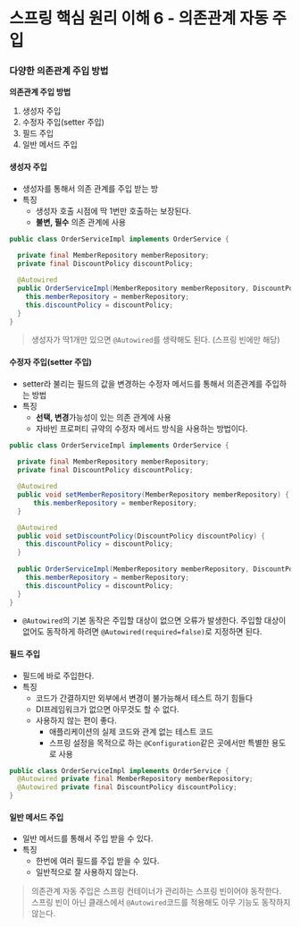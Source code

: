 # 스프링 핵심 원리 이해 6 - 의존관계 자동 주입

### 다양한 의존관계 주입 방법
**의존관계 주입 방법**
1. 생성자 주입
2. 수정자 주입(setter 주입)
3. 필드 주입
4. 일반 메서드 주입

#### 생성자 주입
* 생성자를 통해서 의존 관계를 주입 받는 방
* 특징
  * 생성자 호출 시점에 딱 1번만 호출하는 보장된다.
  * **불변, 필수** 의존 관계에 사용
```java
public class OrderServiceImpl implements OrderService {
    
  private final MemberRepository memberRepository;
  private final DiscountPolicy discountPolicy;

  @Autowired
  public OrderServiceImpl(MemberRepository memberRepository, DiscountPolicy discountPolicy) {
    this.memberRepository = memberRepository;
    this.discountPolicy = discountPolicy;
  }
}
 ```
> 생성자가 딱1개만 있으면 `@Autowired`를 생략해도 된다. (스프링 빈에만 해당)

#### 수정자 주입(setter 주입)
* setter라 불리는 필드의 값을 변경하는 수정자 메서드를 통해서 의존관계를 주입하는 방법
* 특징
  * **선택, 변경**가능성이 있는 의존 관계에 사용
  * 자바빈 프로퍼티 규약의 수정자 메서드 방식을 사용하는 방법이다.
```java
public class OrderServiceImpl implements OrderService {
    
  private final MemberRepository memberRepository;
  private final DiscountPolicy discountPolicy;

  @Autowired
  public void setMemberRepository(MemberRepository memberRepository) {
      this.memberRepository = memberRepository;
  }

  @Autowired
  public void setDiscountPolicy(DiscountPolicy discountPolicy) {
    this.discountPolicy = discountPolicy;
  }
  
  public OrderServiceImpl(MemberRepository memberRepository, DiscountPolicy discountPolicy) {
    this.memberRepository = memberRepository;
    this.discountPolicy = discountPolicy;
  }
}
```
* `@Autowired`의 기본 동작은 주입할 대상이 없으면 오류가 발생한다. 주입할 대상이 없어도 동작하게 하려면
`@Autowired(required=false)`로 지정하면 된다. 


#### 필드 주입
* 필드에 바로 주입한다. 
* 특징
  * 코드가 간결하지만 외부에서 변경이 불가능해서 테스트 하기 힘들다
  * DI프레임워크가 없으면 아무것도 할 수 없다. 
  * 사용하지 않는 편이 좋다. 
    * 애플리케이션의 실제 코드와 관계 없는 테스트 코드
    * 스프링 설정을 목적으로 하는 `@Configuration`같은 곳에서만 특별한 용도로 사용
```java
public class OrderServiceImpl implements OrderService {
  @Autowired private final MemberRepository memberRepository;
  @Autowired private final DiscountPolicy discountPolicy;
}
```

#### 일반 메서드 주입
* 일반 메서드를 통해서 주입 받을 수 있다. 
* 특징
  * 한번에 여러 필드를 주입 받을 수 있다. 
  * 일반적으로 잘 사용하지 않는다. 
> 의존관계 자동 주입은 스프링 컨테이너가 관리하는 스프링 빈이어야 동작한다. 스프링 빈이 아닌
> 클래스에서 `@Autowired`코드를 적용해도 아무 기능도 동작하지 않는다. 